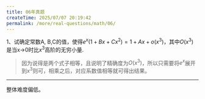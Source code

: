 ```yaml
---
title: 06年真题
createTime: 2025/07/07 20:19:42
permalink: /more/real-questions/math/06/
---
```


1、试确定常数A, B,C的值，使得$e^x(1 +Bx + Cx^2)=1+Ax+o(x^3)$，其中$O(x^3)$是当x→0时比$x^3$高阶的无穷小量.

> 因为说得是两个式子相等，且说明了精确度为$O(x^3)$，所以只需要将$e^x$展开到$x^3$则可，相乘之后，对应系数值相等就可得出结果。

---

整体难度偏低。